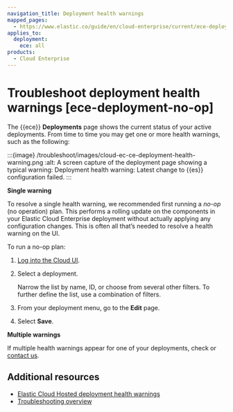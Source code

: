 ```yaml
---
navigation_title: Deployment health warnings
mapped_pages:
  - https://www.elastic.co/guide/en/cloud-enterprise/current/ece-deployment-no-op.html
applies_to:
  deployment:
    ece: all
products:
  - Cloud Enterprise
---
```


# Troubleshoot deployment health warnings [ece-deployment-no-op]

The {{ece}} **Deployments** page shows the current status of your active deployments. From time to time you may get one or more health warnings, such as the following:

:::{image} /troubleshoot/images/cloud-ec-ce-deployment-health-warning.png
:alt: A screen capture of the deployment page showing a typical warning: Deployment health warning: Latest change to {{es}} configuration failed.
:::

**Single warning**

To resolve a single health warning, we recommended first running a _no-op_ (no operation) plan. This performs a rolling update on the components in your Elastic Cloud Enterprise deployment without actually applying any configuration changes. This is often all that’s needed to resolve a health warning on the UI.

To run a no-op plan:

1. [Log into the Cloud UI](/deploy-manage/deploy/cloud-enterprise/log-into-cloud-ui.md).
2. Select a deployment.

    Narrow the list by name, ID, or choose from several other filters. To further define the list, use a combination of filters.

3. From your deployment menu, go to the **Edit** page.
4. Select **Save**.

**Multiple warnings**

If multiple health warnings appear for one of your deployments, check [](/troubleshoot/deployments/cloud-enterprise/common-issues.md) or [contact us](/troubleshoot/index.md#contact-us).

## Additional resources
* [Elastic Cloud Hosted deployment health warnings](/troubleshoot/monitoring/deployment-health-warnings.md)
* [Troubleshooting overview](/troubleshoot/index.md)